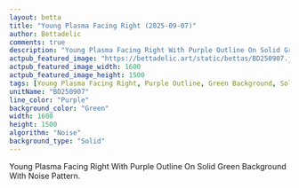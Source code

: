 ```yaml
---
layout: betta
title: "Young Plasma Facing Right (2025-09-07)"
author: Bettadelic
comments: true
description: "Young Plasma Facing Right With Purple Outline On Solid Green Background With Noise Pattern."
actpub_featured_image: "https://bettadelic.art/static/bettas/BD250907.jpg"
actpub_featured_image_width: 1600
actpub_featured_image_height: 1500
tags: [Young Plasma Facing Right, Purple Outline, Green Background, Solid Background Pattern, Noise Pattern, September 2025]
unitName: "BD250907"
line_color: "Purple"
background_color: "Green"
width: 1600
height: 1500
algorithm: "Noise"
background_type: "Solid"
---
```


Young Plasma Facing Right With Purple Outline On Solid Green Background With Noise Pattern.
